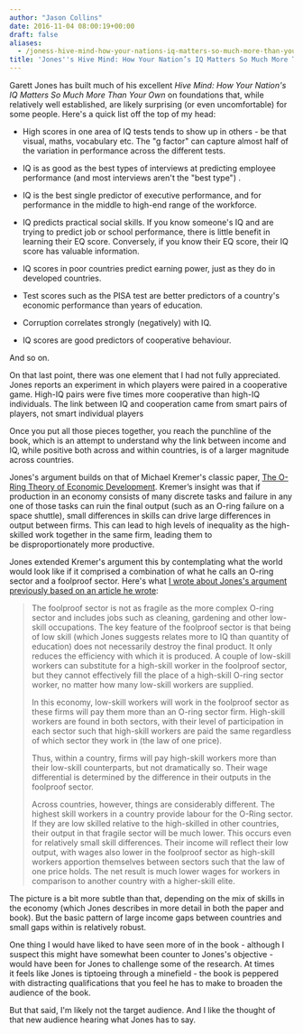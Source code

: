 ```yaml
---
author: "Jason Collins"
date: 2016-11-04 08:00:19+00:00
draft: false
aliases:
  - /joness-hive-mind-how-your-nations-iq-matters-so-much-more-than-your-own
title: 'Jones''s Hive Mind: How Your Nation’s IQ Matters So Much More Than Your Own'
---
```


Garett Jones has built much of his excellent *Hive Mind: How Your Nation's IQ Matters So Much More Than Your Own* on foundations that, while relatively well established, are likely surprising (or even uncomfortable) for some people. Here's a quick list off the top of my head:

* High scores in one area of IQ tests tends to show up in others - be that visual, maths, vocabulary etc. The "g factor" can capture almost half of the variation in performance across the different tests.

* IQ is as good as the best types of interviews at predicting employee performance (and most interviews aren't the "best type") .

* IQ is the best single predictor of executive performance, and for performance in the middle to high-end range of the workforce.

* IQ predicts practical social skills. If you know someone's IQ and are trying to predict job or school performance, there is little benefit in learning their EQ score. Conversely, if you know their EQ score, their IQ score has valuable information.

* IQ scores in poor countries predict earning power, just as they do in developed countries.

* Test scores such as the PISA test are better predictors of a country's economic performance than years of education.

* Corruption correlates strongly (negatively) with IQ.

* IQ scores are good predictors of cooperative behaviour.

And so on.

On that last point, there was one element that I had not fully appreciated. Jones reports an experiment in which players were paired in a cooperative game. High-IQ pairs were five times more cooperative than high-IQ individuals. The link between IQ and cooperation came from smart pairs of players, not smart individual players

Once you put all those pieces together, you reach the punchline of the book, which is an attempt to understand why the link between income and IQ, while positive both across and within countries, is of a larger magnitude across countries.

Jones's argument builds on that of Michael Kremer's classic paper, [The O-Ring Theory of Economic Development](https://www.jasoncollins.blog/kremers-o-ring-theory-of-economic-development/). Kremer’s insight was that if production in an economy consists of many discrete tasks and failure in any one of those tasks can ruin the final output (such as an O-ring failure on a space shuttle), small differences in skills can drive large differences in output between firms. This can lead to high levels of inequality as the high-skilled work together in the same firm, leading them to be disproportionately more productive.

Jones extended Kremer's argument this by contemplating what the world would look like if it comprised a combination of what he calls an O-ring sector and a foolproof sector. Here's what [I wrote about Jones's argument previously based on an article he wrote](https://www.jasoncollins.blog/o-ring-and-foolproof-sectors/):

<blockquote>The foolproof sector is not as fragile as the more complex O-ring sector and includes jobs such as cleaning, gardening and other low-skill occupations. The key feature of the foolproof sector is that being of low skill (which Jones suggests relates more to IQ than quantity of education) does not necessarily destroy the final product. It only reduces the efficiency with which it is produced. A couple of low-skill workers can substitute for a high-skill worker in the foolproof sector, but they cannot effectively fill the place of a high-skill O-ring sector worker, no matter how many low-skill workers are supplied.

In this economy, low-skill workers will work in the foolproof sector as these firms will pay them more than an O-ring sector firm. High-skill workers are found in both sectors, with their level of participation in each sector such that high-skill workers are paid the same regardless of which sector they work in (the law of one price).

Thus, within a country, firms will pay high-skill workers more than their low-skill counterparts, but not dramatically so. Their wage differential is determined by the difference in their outputs in the foolproof sector.

Across countries, however, things are considerably different. The highest skill workers in a country provide labour for the O-Ring sector. If they are low skilled relative to the high-skilled in other countries, their output in that fragile sector will be much lower. This occurs even for relatively small skill differences. Their income will reflect their low output, with wages also lower in the foolproof sector as high-skill workers apportion themselves between sectors such that the law of one price holds. The net result is much lower wages for workers in comparison to another country with a higher-skill elite.</blockquote>


The picture is a bit more subtle than that, depending on the mix of skills in the economy (which Jones describes in more detail in both the paper and book). But the basic pattern of large income gaps between countries and small gaps within is relatively robust.

One thing I would have liked to have seen more of in the book - although I suspect this might have somewhat been counter to Jones's objective - would have been for Jones to challenge some of the research. At times it feels like Jones is tiptoeing through a minefield - the book is peppered with distracting qualifications that you feel he has to make to broaden the audience of the book.

But that said, I'm likely not the target audience. And I like the thought of that new audience hearing what Jones has to say.
